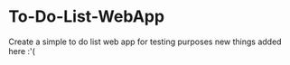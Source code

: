# To-Do-List-WebApp
Create a simple to do list web app for testing purposes
new things added here 
:'(